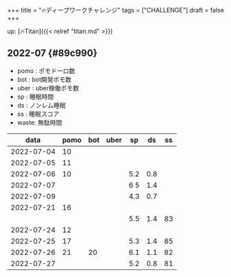 +++
title = "🔥ディープワークチャレンジ"
tags = ["CHALLENGE"]
draft = false
+++

up: [🔥Titan]({{< relref "titan.md" >}})


## 2022-07 {#89c990}

-   pomo : ポモドーロ数
-   bot  : bot開発ポモ数
-   uber : uber稼働ポモ数
-   sp   : 睡眠時間
-   ds   : ノンレム睡眠
-   ss   : 睡眠スコア
-   waste: 無駄時間

| data       | pomo | bot | uber | sp  | ds  | ss |
|------------|------|-----|------|-----|-----|----|
| 2022-07-04 | 10   |     |      |     |     |    |
| 2022-07-05 | 11   |     |      |     |     |    |
| 2022-07-06 | 10   |     |      | 5.2 | 0.8 |    |
| 2022-07-07 |      |     |      | 6 5 | 1.4 |    |
| 2022-07-09 |      |     |      | 4.3 | 0.7 |    |
| 2022-07-21 | 16   |     |      |     |     |    |
|            |      |     |      | 5.5 | 1.4 | 83 |
| 2022-07-24 | 12   |     |      |     |     |    |
| 2022-07-25 | 17   |     |      | 5.3 | 1.4 | 85 |
| 2022-07-26 | 21   | 20  |      | 6.1 | 1.1 | 82 |
| 2022-07-27 |      |     |      | 5.2 | 0.8 | 81 |
